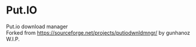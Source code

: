 Put.IO
======

Put.io download manager<br />
Forked from https://sourceforge.net/projects/putiodwnldmngr/ by gunhanoz<br />
W.I.P.